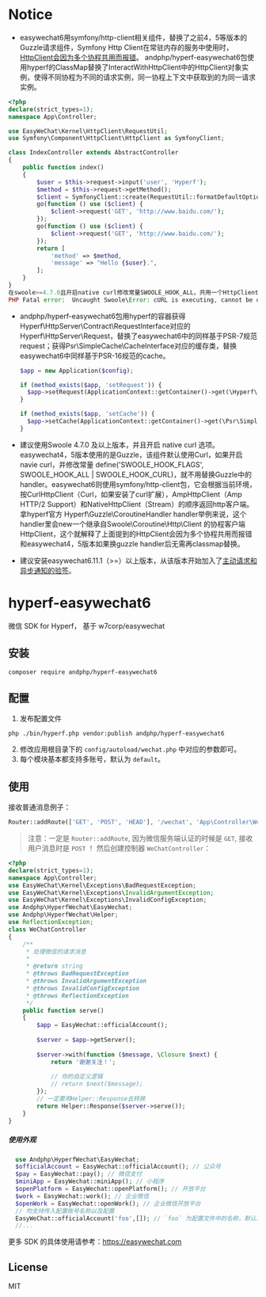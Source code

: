 # Notice
- easywechat6用symfony/http-client相关组件，替换了之前4，5等版本的Guzzle请求组件，Symfony Http Client在常驻内存的服务中使用时，[HttpClient会因为多个协程共用而报错](https://github.com/swoole/swoole-src/issues/5008#issuecomment-1465458380)。 andphp/hyperf-easywechat6包使用hyperf的ClassMap替换了InteractWithHttpClient中的HttpClient对象实例，使得不同协程为不同的请求实例，同一协程上下文中获取到的为同一请求实例。

```php
<?php
declare(strict_types=1);
namespace App\Controller;

use EasyWeChat\Kernel\HttpClient\RequestUtil;
use Symfony\Component\HttpClient\HttpClient as SymfonyClient;

class IndexController extends AbstractController
{
    public function index()
    {
        $user = $this->request->input('user', 'Hyperf');
        $method = $this->request->getMethod();
        $client = SymfonyClient::create(RequestUtil::formatDefaultOptions([]));
        go(function () use ($client) {
            $client->request('GET', 'http://www.baidu.com/');
        });
        go(function () use ($client) {
            $client->request('GET', 'http://www.baidu.com/');
        });
        return [
            'method' => $method,
            'message' => "Hello {$user}.",
        ];
    }
}
在swoole>=4.7.0且开启native curl修改常量SWOOLE_HOOK_ALL，共用一个HttpClient情况下，报错信息：
PHP Fatal error:  Uncaught Swoole\Error: cURL is executing, cannot be operated in /data/project/hyperf-skeleton/vendor/symfony/http-client/Response/CurlResponse.php:366
```
- andphp/hyperf-easywechat6包用hyperf的容器获得Hyperf\HttpServer\Contract\RequestInterface对应的Hyperf\HttpServer\Request，替换了easywechat6中的同样基于PSR-7规范request；获得Psr\SimpleCache\CacheInterface对应的缓存类，替换easywechat6中同样基于PSR-16规范的cache。
  ```php
  $app = new Application($config);

  if (method_exists($app, 'setRequest')) {
    $app->setRequest(ApplicationContext::getContainer()->get(\Hyperf\HttpServer\Contract\RequestInterface));
  }

  if (method_exists($app, 'setCache')) {
    $app->setCache(ApplicationContext::getContainer()->get(\Psr\SimpleCache\CacheInterface::class)
  }
  ```

- 建议使用Swoole 4.7.0 及以上版本，并且开启 native curl 选项。easywechat4，5版本使用的是Guzzle，该组件默认使用Curl，如果开启navie curl，并修改常量 define('SWOOLE_HOOK_FLAGS', SWOOLE_HOOK_ALL | SWOOLE_HOOK_CURL)，就不用替换Guzzle中的handler。easywechat6则使用symfony/http-client包，它会根据当前环境，按CurlHttpClient（Curl，如果安装了curl扩展），AmpHttpClient（Amp HTTP/2 Support）和NativeHttpClient（Stream）的顺序返回http客户端。
拿hyperf官方 Hyperf\Guzzle\CoroutineHandler handler举例来说，这个handler里会new一个继承自Swoole\Coroutine\Http\Client 的协程客户端HttpClient，这个就解释了上面提到的HttpClient会因为多个协程共用而报错和easywechat4，5版本如果换guzzle handler后无需再classmap替换。

- 建议安装easywechat6.11.1（>=）以上版本，从该版本开始加入了[主动请求和异步通知的验签](https://easywechat.com/6.x/pay/index.html#%E4%B8%80%E4%BA%9B%E5%8F%AF%E8%83%BD%E4%BC%9A%E7%94%A8%E5%88%B0%E7%9A%84)。
# hyperf-easywechat6

微信 SDK for Hyperf， 基于 w7corp/easywechat

## 安装

~~~shell script
composer require andphp/hyperf-easywechat6 
~~~

## 配置

1. 发布配置文件

~~~shell script
php ./bin/hyperf.php vendor:publish andphp/hyperf-easywechat6
~~~

2. 修改应用根目录下的 `config/autoload/wechat.php` 中对应的参数即可。
3. 每个模块基本都支持多账号，默认为 `default`。

## 使用

接收普通消息例子：

```php
Router::addRoute(['GET', 'POST', 'HEAD'], '/wechat', 'App\Controller\WeChatController@serve');
```

> 注意：一定是 `Router::addRoute`, 因为微信服务端认证的时候是 `GET`, 接收用户消息时是 `POST` ！ 然后创建控制器 `WeChatController`：

```php
<?php
declare(strict_types=1);
namespace App\Controller;
use EasyWeChat\Kernel\Exceptions\BadRequestException;
use EasyWeChat\Kernel\Exceptions\InvalidArgumentException;
use EasyWeChat\Kernel\Exceptions\InvalidConfigException;
use Andphp\HyperfWechat\EasyWechat;
use Andphp\HyperfWechat\Helper;
use ReflectionException;
class WeChatController
{
    /**
     * 处理微信的请求消息
     *
     * @return string
     * @throws BadRequestException
     * @throws InvalidArgumentException
     * @throws InvalidConfigException
     * @throws ReflectionException
     */
    public function serve()
    {
        $app = EasyWechat::officialAccount();
        
        $server = $app->getServer();
        
        $server->with(function ($message, \Closure $next) {
            return '谢谢关注！';
            
            // 你的自定义逻辑
            // return $next($message);
        });
        // 一定要用Helper::Response去转换
        return Helper::Response($server->serve());
    }
}
```

##### 使用外观

```php
  use Andphp\HyperfWechat\EasyWechat;
  $officialAccount = EasyWechat::officialAccount(); // 公众号
  $pay = EasyWechat::pay(); // 微信支付
  $miniApp = EasyWechat::miniApp(); // 小程序
  $openPlatform = EasyWechat::openPlatform(); // 开放平台
  $work = EasyWechat::work(); // 企业微信
  $openWork = EasyWechat::openWork(); // 企业微信开放平台  
  // 均支持传入配置账号名称以及配置
  EasyWeChat::officialAccount('foo',[]); // `foo` 为配置文件中的名称，默认为 `default`。`[]` 可覆盖账号配置
  //...
```

更多 SDK 的具体使用请参考：https://easywechat.com

## License

MIT

